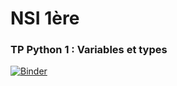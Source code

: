 # NSI 1ère
### TP Python 1 : Variables et types
[![Binder](https://mybinder.org/badge_logo.svg)](https://mybinder.org/v2/gh/LionelCarminati/Serveur-Jupyter/master?filepath=NSI_1ere%2FTP_Python_1_Variables_et_types.ipynb)
